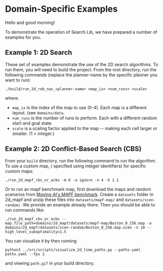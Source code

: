 # Domain-Specific Examples
Hello and good morning!

To demonstrate the operation of Search Lib, we have prepared a number of examples for you.

## Example 1: 2D Search
These set of examples demonstrate the use of the 2D search algorithms. To run them, you will need to build the project. From the root directory, run the following commands (replace the planner-name by the specific planner you want to run):

```
./build/run_2d_rob_nav_<planner-name> <map_ix> <num_runs> <scale>
```

where:
- `map_ix` is the index of the map to use (0-4). Each map is a different layout. (see `domains/data`.
- `num_runs` is the number of runs to perform. Each with a different random start and goal state.
- `scale` is a scaling factor applied to the map -- making each cell larger or smaller. (1 < integer.)


## Example 2: 2D Conflict-Based Search (CBS)
From your `build` directory, run the following command to run the algorithm. To use a custom map, ( specified using integer identifiers) for specific custom maps:
```
./run_2d_mapf_cbs_or_ecbs -m 6 -a ignore -n 4 -h 1.1
```
Or to run an mapf benchmark map, first download the maps and random scenarios from [Moving AI's MAPF benchmark](https://movingai.com/benchmarks/mapf.html). Create a `datasets` folder in 2d_mapf and unzip these files into `datasets/mapf-map/` and `datasets/scen-random/`. We provide an example already there. Then you should be able to run commands like:
```
./run_2d_mapf_cbs_or_ecbs --map_file_path=domains/2d_mapf/datasets/mapf-map/Boston_0_256.map -a domains/2d_mapf/datasets/scen-random/Boston_0_256.map.scen -n 10 --high_level_suboptimality=1.5
```

You can visualize it by then running
```
python3 ../src/scripts/visualize_2d_time_paths.py --paths-yaml paths.yaml --fps 2
```
and viewing `path.gif` in your build directory.